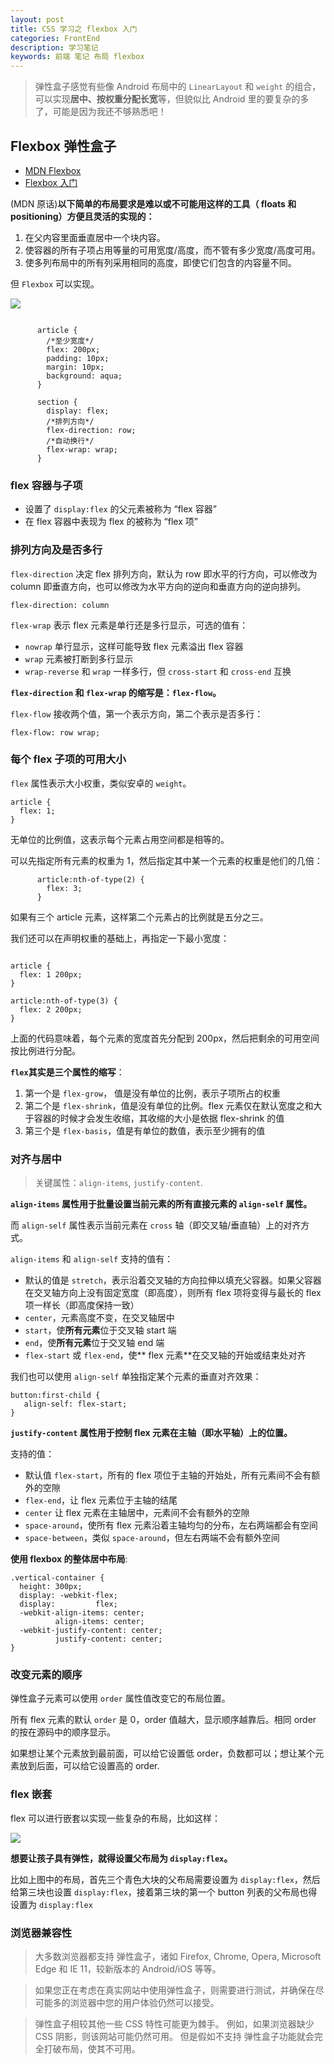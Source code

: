 ```yaml
---
layout: post
title: CSS 学习之 flexbox 入门
categories: FrontEnd
description: 学习笔记
keywords: 前端 笔记 布局 flexbox
---
```


> 弹性盒子感觉有些像 Android 布局中的 ``LinearLayout`` 和 ``weight`` 的组合，可以实现**居中、按权重分配长宽**等，但貌似比 Android 里的要复杂的多了，可能是因为我还不够熟悉吧！

## Flexbox 弹性盒子

- [MDN Flexbox](https://developer.mozilla.org/zh-CN/docs/Learn/CSS/CSS_layout/Flexbox)
- [Flexbox 入门](https://bocoup.com/blog/dive-into-flexbox)



(MDN 原话)**以下简单的布局要求是难以或不可能用这样的工具（ floats 和 positioning）方便且灵活的实现的：**

1. 在父内容里面垂直居中一个块内容。
2. 使容器的所有子项占用等量的可用宽度/高度，而不管有多少宽度/高度可用。
3. 使多列布局中的所有列采用相同的高度，即使它们包含的内容量不同。

但 ``Flexbox`` 可以实现。

![](https://developer.mozilla.org/files/3739/flex_terms.png)

```

      article {
        /*至少宽度*/
        flex: 200px;
        padding: 10px;
        margin: 10px;
        background: aqua;
      }

      section {
        display: flex;
        /*排列方向*/
        flex-direction: row;
        /*自动换行*/
        flex-wrap: wrap;
      }
```


### flex 容器与子项

- 设置了 ``display:flex`` 的父元素被称为 “flex 容器”
- 在 flex 容器中表现为 flex 的被称为 “flex 项”

### 排列方向及是否多行

``flex-direction`` 决定 flex 排列方向，默认为 row 即水平的行方向，可以修改为 column 即垂直方向，也可以修改为水平方向的逆向和垂直方向的逆向排列。


``flex-direction: column``

``flex-wrap`` 表示 flex 元素是单行还是多行显示，可选的值有：

- ``nowrap`` 单行显示，这样可能导致 flex 元素溢出 flex 容器
- ``wrap`` 元素被打断到多行显示
- ``wrap-reverse`` 和 ``wrap`` 一样多行，但 ``cross-start`` 和 ``cross-end`` 互换


**``flex-direction`` 和 ``flex-wrap`` 的缩写是：``flex-flow``。**

``flex-flow`` 接收两个值，第一个表示方向，第二个表示是否多行：

```
flex-flow: row wrap;
```
 
### 每个 flex 子项的可用大小

``flex`` 属性表示大小权重，类似安卓的 ``weight``。

```
article {
  flex: 1;
}
```

无单位的比例值，这表示每个元素占用空间都是相等的。

可以先指定所有元素的权重为 1，然后指定其中某一个元素的权重是他们的几倍：

```
      article:nth-of-type(2) {
        flex: 3;
      }
```

如果有三个 article 元素，这样第二个元素占的比例就是五分之三。

我们还可以在声明权重的基础上，再指定一下最小宽度：

```

article {
  flex: 1 200px;
}

article:nth-of-type(3) {
  flex: 2 200px;
}
```

上面的代码意味着，每个元素的宽度首先分配到 200px，然后把剩余的可用空间按比例进行分配。

**``flex``其实是三个属性的缩写**：

1. 第一个是 ``flex-grow``， 值是没有单位的比例，表示子项所占的权重
2. 第二个是 ``flex-shrink``，值是没有单位的比例。flex 元素仅在默认宽度之和大于容器的时候才会发生收缩，其收缩的大小是依据 flex-shrink 的值
3. 第三个是 ``flex-basis``，值是有单位的数值，表示至少拥有的值

### 对齐与居中

> 关键属性：``align-items``, ``justify-content``.

**``align-items`` 属性用于批量设置当前元素的所有直接元素的 ``align-self`` 属性。**

而 ``align-self`` 属性表示当前元素在 ``cross`` 轴（即交叉轴/垂直轴）上的对齐方式。

``align-items`` 和 ``align-self`` 支持的值有：

- 默认的值是 ``stretch``，表示沿着交叉轴的方向拉伸以填充父容器。如果父容器在交叉轴方向上没有固定宽度（即高度），则所有 flex 项将变得与最长的 flex 项一样长（即高度保持一致）
- ``center``，元素高度不变，在交叉轴居中
- ``start``，使**所有元素**位于交叉轴 start 端
- ``end``，使**所有元素**位于交叉轴 end 端
- ``flex-start`` 或 ``flex-end``，使** flex 元素**在交叉轴的开始或结束处对齐

我们也可以使用 ``align-self`` 单独指定某个元素的垂直对齐效果：

```
button:first-child {
   align-self: flex-start;
}
```

**``justify-content`` 属性用于控制 flex 元素在主轴（即水平轴）上的位置。** 

支持的值：

- 默认值 ``flex-start``，所有的 flex 项位于主轴的开始处，所有元素间不会有额外的空隙
- ``flex-end``，让 flex 元素位于主轴的结尾
- ``center`` 让 flex 元素在主轴居中，元素间不会有额外的空隙
- ``space-around``，使所有 flex 元素沿着主轴均匀的分布，左右两端都会有空间
- ``space-between``，类似 ``space-around``，但左右两端不会有额外空间


**使用 flexbox 的整体居中布局**:


```
.vertical-container {
  height: 300px;
  display: -webkit-flex;
  display:         flex;
  -webkit-align-items: center;
          align-items: center;
  -webkit-justify-content: center;
          justify-content: center;
}
```

### 改变元素的顺序

弹性盒子元素可以使用 ``order`` 属性值改变它的布局位置。

所有 flex 元素的默认 ``order`` 是 0，order 值越大，显示顺序越靠后。相同 order 的按在源码中的顺序显示。

如果想让某个元素放到最前面，可以给它设置低 order，负数都可以；想让某个元素放到后面，可以给它设置高的 order.

### flex 嵌套

flex 可以进行嵌套以实现一些复杂的布局，比如这样：

![](https://mdn.mozillademos.org/files/13418/flexbox-example7.png)

**想要让孩子具有弹性，就得设置父布局为 ``display:flex``。**

比如上图中的布局，首先三个青色大块的父布局需要设置为 ``display:flex``，然后给第三块也设置 ``display:flex``，接着第三块的第一个 button 列表的父布局也得设置为 ``display:flex``

### 浏览器兼容性

> 大多数浏览器都支持 弹性盒子，诸如 Firefox, Chrome, Opera, Microsoft Edge 和 IE 11，较新版本的 Android/iOS 等等。

> 如果您正在考虑在真实网站中使用弹性盒子，则需要进行测试，并确保在尽可能多的浏览器中您的用户体验仍然可以接受。

> 弹性盒子相较其他一些 CSS 特性可能更为棘手。 例如，如果浏览器缺少 CSS 阴影，则该网站可能仍然可用。 但是假如不支持 弹性盒子功能就会完全打破布局，使其不可用。

